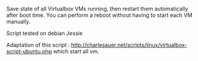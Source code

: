 Save state of all Virtualbox VMs running, then restart them automatically after boot time.
You can perform a reboot without having to start each VM manually.

Script tested on debian Jessie

Adaptation of this script : http://charlesauer.net/scripts/linux/virtualbox-script-ubuntu.php which start all vm.